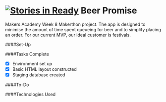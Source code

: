 [![Stories in Ready](https://badge.waffle.io/beerpromise/beer-promise.png?label=ready&title=Ready)](https://waffle.io/beerpromise/beer-promise)
Beer Promise
=========

Makers Academy Week 8 Makerthon project. The app is designed to minimise the amount of time spent queueing for beer and to simplify placing an order. For our current MVP, our ideal customer is festivals.

####Set-Up

####Tasks Complete

- [x] Environment set up
- [x] Basic HTML layout constructed
- [x] Staging database created

####To-Do

####Technologies Used

